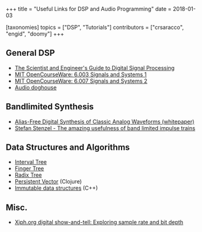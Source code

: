 +++
title = "Useful Links for DSP and Audio Programming"
date = 2018-01-03

[taxonomies]
topics = ["DSP", "Tutorials"]
contributors = ["crsaracco", "engid", "doomy"]
+++

## General DSP
 - [The Scientist and Engineer's Guide to Digital Signal Processing](http://www.dspguide.com/)
 - [MIT OpenCourseWare: 6.003 Signals and Systems 1](https://ocw.mit.edu/courses/electrical-engineering-and-computer-science/6-003-signals-and-systems-fall-2011/)
 - [MIT OpenCourseWare: 6.007 Signals and Systems 2](https://ocw.mit.edu/resources/res-6-007-signals-and-systems-spring-2011/)
 - [Audio doghouse](https://www.objc.io/issues/24-audio/audio-dog-house/)

## Bandlimited Synthesis
 - [Alias-Free Digital Synthesis of Classic Analog Waveforms (whitepaper)](https://ccrma.stanford.edu/~stilti/papers/blit.pdf)
 - [Stefan Stenzel - The amazing usefulness of band limited impulse trains](https://www.youtube.com/watch?v=lpM4Tawq-XU)

## Data Structures and Algorithms
 - [Interval Tree](https://en.wikipedia.org/wiki/Interval_tree)
 - [Finger Tree](https://en.wikipedia.org/wiki/Finger_tree)
 - [Radix Tree](https://en.wikipedia.org/wiki/Radix_tree)
 - [Persistent Vector](https://hypirion.com/musings/understanding-persistent-vector-pt-1) (Clojure)
 - [Immutable data structures](https://www.youtube.com/watch?v=ZsryQp0UAC8) (C++)

## Misc.
 - [Xiph.org digital show-and-tell: Exploring sample rate and bit depth](https://xiph.org/video/vid2.shtml)